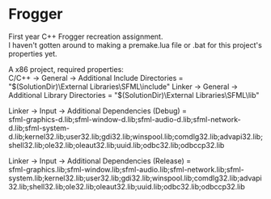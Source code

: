 # Frogger
First year C++ Frogger recreation assignment. </br>
I haven't gotten around to making a premake.lua file or .bat for this project's properties yet.

A x86 project, required properties: </br>
C/C++ -> General -> Additional Include Directories = "$(SolutionDir)\External Libraries\SFML\include"
Linker -> General -> Additional Library Directories = "$(SolutionDir)\External Libraries\SFML\lib"

Linker -> Input -> Additional Dependencies (Debug) = </br>
sfml-graphics-d.lib;sfml-window-d.lib;sfml-audio-d.lib;sfml-network-d.lib;sfml-system-d.lib;kernel32.lib;user32.lib;gdi32.lib;winspool.lib;comdlg32.lib;advapi32.lib;shell32.lib;ole32.lib;oleaut32.lib;uuid.lib;odbc32.lib;odbccp32.lib

Linker -> Input -> Additional Dependencies (Release) = </br>
sfml-graphics.lib;sfml-window.lib;sfml-audio.lib;sfml-network.lib;sfml-system.lib;kernel32.lib;user32.lib;gdi32.lib;winspool.lib;comdlg32.lib;advapi32.lib;shell32.lib;ole32.lib;oleaut32.lib;uuid.lib;odbc32.lib;odbccp32.lib

